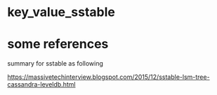 # key_value_sstable


# some references

summary for sstable as following 

https://massivetechinterview.blogspot.com/2015/12/sstable-lsm-tree-cassandra-leveldb.html